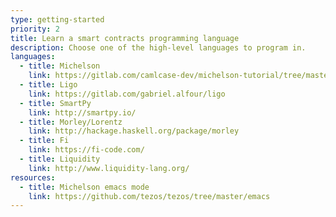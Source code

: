 ```yaml
---
type: getting-started
priority: 2
title: Learn a smart contracts programming language
description: Choose one of the high-level languages to program in.
languages:
  - title: Michelson
    link: https://gitlab.com/camlcase-dev/michelson-tutorial/tree/master/01
  - title: Ligo
    link: https://gitlab.com/gabriel.alfour/ligo
  - title: SmartPy
    link: http://smartpy.io/
  - title: Morley/Lorentz
    link: http://hackage.haskell.org/package/morley
  - title: Fi
    link: https://fi-code.com/
  - title: Liquidity
    link: http://www.liquidity-lang.org/
resources:
  - title: Michelson emacs mode
    link: https://github.com/tezos/tezos/tree/master/emacs
---
```

